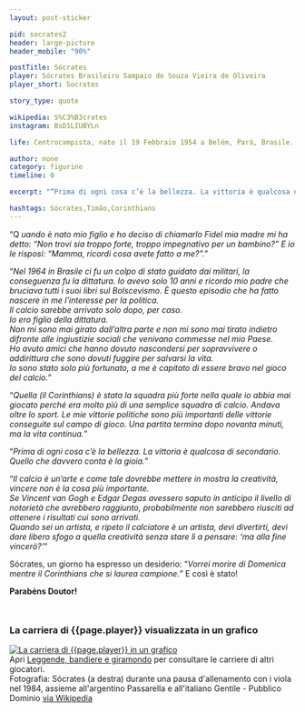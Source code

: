 ```yaml
---
layout: post-sticker

pid: socrates2
header: large-picture
header_mobile: "90%"

postTitle: Sócrates
player: Sócrates Brasileiro Sampaio de Souza Vieira de Oliveira
player_short: Socrates

story_type: quote

wikipedia: S%C3%B3crates
instagram: BsD1LIUBYLn

life: Centrocampista, nato il 19 Febbraio 1954 a Belém, Pará, Brasile. Morto il 4 Dicembre 2011 a São Paulo, Brasile

author: none
category: figurine
timeline: 0

excerpt: "“Prima di ogni cosa c’è la bellezza. La vittoria è qualcosa di secondario. Quello che davvero conta è la gioia.”"

hashtags: Sócrates,Timão,Corinthians
---
```

“Q _uando è nato mio figlio e ho deciso di chiamarlo Fidel mia madre mi ha detto: “Non trovi sia troppo forte, troppo impegnativo per un bambino?” E io le risposi: “Mamma, ricordi cosa avete fatto a me?”._”


“_Nel 1964 in Brasile ci fu un colpo di stato guidato dai militari, la conseguenza fu la dittatura. Io avevo solo 10 anni e ricordo mio padre che bruciava tutti i suoi libri sul Bolscevismo. È questo episodio che ha fatto nascere in me l’interesse per la politica.  
Il calcio sarebbe arrivato solo dopo, per caso.  
Io ero figlio della dittatura.  
Non mi sono mai girato dall’altra parte e non mi sono mai tirato indietro difronte alle ingiustizie sociali che venivano commesse nel mio Paese.  
Ho avuto amici che hanno dovuto nascondersi per sopravvivere o addirittura che sono dovuti fuggire per salvarsi la vita.  
Io sono stato solo più fortunato, a me è capitato di essere bravo nel gioco del calcio._”  

“_Quella (il Corinthians) è stata la squadra più forte nella quale io abbia mai giocato perché era molto più di una semplice squadra di calcio. Andava oltre lo sport. Le mie vittorie politiche sono più importanti delle vittorie conseguite sul campo di gioco. Una partita termina dopo novanta minuti, ma la vita continua._”

“_Prima di ogni cosa c’è la bellezza. La vittoria è qualcosa di secondario. Quello che davvero conta è la gioia._”

“_Il calcio è un’arte e come tale dovrebbe mettere in mostra la creatività, vincere non è la cosa più importante.  
Se Vincent van Gogh e Edgar Degas avessero saputo in anticipo il livello di notorietà che avrebbero raggiunto, probabilmente non sarebbero riusciti ad ottenere i risultati cui sono arrivati.  
Quando sei un artista, e ripeto il calciatore è un artista, devi divertirti, devi dare libero sfogo a quella creatività senza stare lì a pensare: ‘ma alla fine vincerò?’_”


Sócrates, un giorno ha espresso un desiderio: “_Vorrei morire di Domenica mentre il Corinthians che si laurea campione._” E così è stato!


**Parabéns Doutor!**

<div style="margin-top: 50px;">
<h3>La carriera di {{page.player}} visualizzata in un grafico</h3>
<a href="/leggende-bandiere-e-giramondo" title="La carriera di {{page.player}} visualizzata in un grafico"><img class="responsive-img w100 border" src="{{site.baseurl}}/assets/pics/careers/{{page.pid}}.png" alt="La carriera di {{page.player}} in un grafico"/></a>
</div>
Apri <a href="/leggende-bandiere-e-giramondo" title="La carriera di {{page.player}} visualizzata in un grafico">Leggende, bandiere e giramondo</a> per consultare le carriere di altri giocatori.

<div class="post-disclaimer">Fotografia: Sócrates (a destra) durante una pausa d'allenamento con i viola nel 1984, assieme all'argentino Passarella e all'italiano Gentile  - Pubblico Dominio <a href="https://it.wikipedia.org/wiki/File:Fiorentina,_1984_-_Claudio_Gentile,_Daniel_Passarella_e_S%C3%B3crates.jpg" target="_blank">via Wikipedia</a>
</div>
